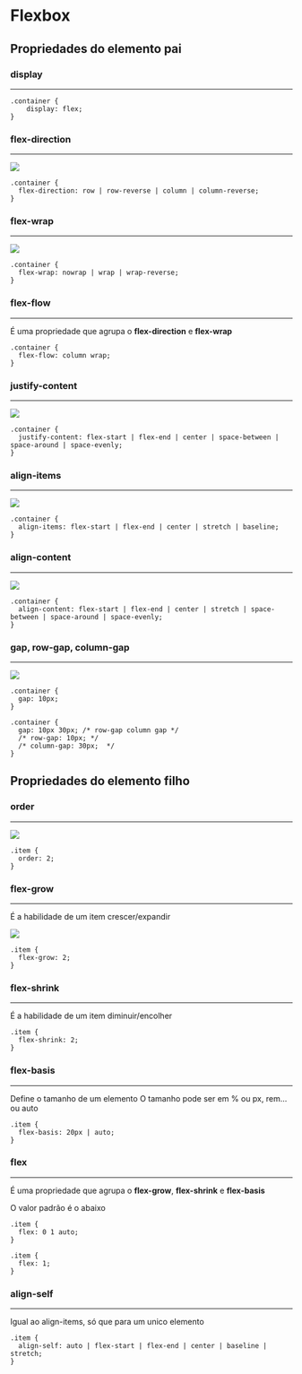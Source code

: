 # Flexbox

## Propriedades do elemento pai


### **display**
---

```
.container {
    display: flex;
}
```

### **flex-direction**
---
![](./assets/imgs/flexbox/flex-direction.png)
```
.container {
  flex-direction: row | row-reverse | column | column-reverse;
}
```

### **flex-wrap**
---
![](./assets/imgs/flexbox/flex-wrap.png)

```
.container {
  flex-wrap: nowrap | wrap | wrap-reverse;
}
```

### **flex-flow**
---
É uma propriedade que agrupa o **flex-direction** e **flex-wrap**

```
.container {
  flex-flow: column wrap;
}
```

### **justify-content**
---
![](./assets/imgs/flexbox/justify-content.png)

```
.container {
  justify-content: flex-start | flex-end | center | space-between | space-around | space-evenly;
}
```

### **align-items**
---
![](./assets/imgs/flexbox/align-items.png)

```
.container {
  align-items: flex-start | flex-end | center | stretch | baseline;
}
```

### **align-content**
---
![](./assets/imgs/flexbox/align-content.png)

```
.container {
  align-content: flex-start | flex-end | center | stretch | space-between | space-around | space-evenly;
}
```

### **gap, row-gap, column-gap**
---
![](./assets/imgs/flexbox/gap.png)

```
.container {
  gap: 10px;
}

.container {
  gap: 10px 30px; /* row-gap column gap */
  /* row-gap: 10px; */
  /* column-gap: 30px;  */
}
```


## Propriedades do elemento filho

### **order**
---
![](./assets/imgs/flexbox/order.png)

```
.item {
  order: 2;
}
```

### **flex-grow**
---
É a habilidade de um item crescer/expandir

![](./assets/imgs/flexbox/flex-grow.png)

```
.item {
  flex-grow: 2;
}
```

### **flex-shrink**
---
É a habilidade de um item diminuir/encolher

```
.item {
  flex-shrink: 2;
}
```

### **flex-basis**
---
Define o tamanho de um elemento
O tamanho pode ser em % ou px, rem... ou auto

```
.item {
  flex-basis: 20px | auto;
}
```


### **flex**
---

É uma propriedade que agrupa o **flex-grow**, **flex-shrink** e **flex-basis**

O valor padrão é o abaixo

```
.item {
  flex: 0 1 auto;
}

.item {
  flex: 1;
}
```

### **align-self**
---

Igual ao align-items, só que para um unico elemento

```
.item {
  align-self: auto | flex-start | flex-end | center | baseline | stretch;
}
```
